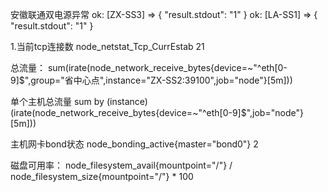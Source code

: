 安徽联通双电源异常
ok: [ZX-SS3] => {
    "result.stdout": "1"
}
ok: [LA-SS1] => {
    "result.stdout": "1"
}


1.当前tcp连接数
node_netstat_Tcp_CurrEstab 21


总流量：
sum(irate(node_network_receive_bytes{device=~"^eth[0-9]$",group="省中心点",instance="ZX-SS2:39100",job="node"}[5m]))

单个主机总流量
sum by (instance) (irate(node_network_receive_bytes{device=~"^eth[0-9]$",job="node"}[5m]))

主机网卡bond状态
node_bonding_active{master="bond0"} 2


磁盘可用率：
node_filesystem_avail{mountpoint="/"} / node_filesystem_size{mountpoint="/"} * 100
